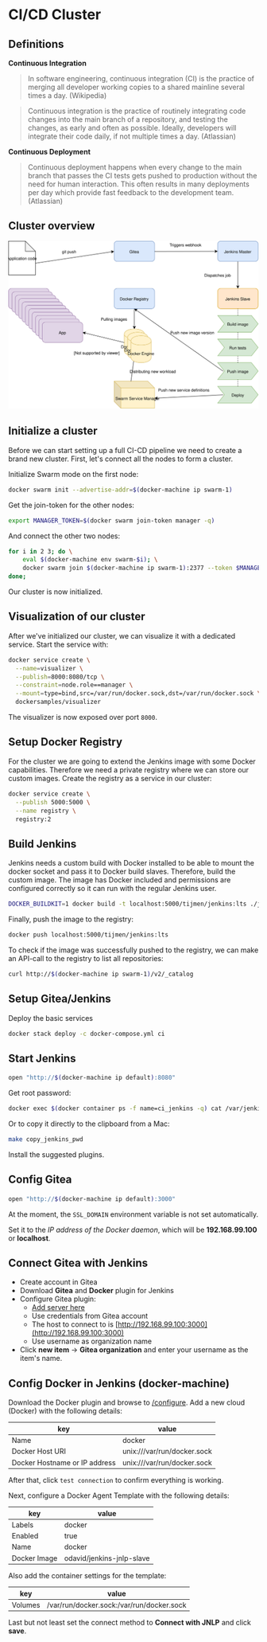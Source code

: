 # CI/CD Cluster

## Definitions
**Continuous Integration**
> In software engineering, continuous integration (CI) is the practice of merging all developer working copies to a shared mainline several times a day. (Wikipedia)

> Continuous integration is the practice of routinely integrating code changes into the main branch of a repository, and testing the changes, as early and often as possible. Ideally, developers will integrate their code daily, if not multiple times a day. (Atlassian)

**Continuous Deployment**
> Continuous deployment happens when every change to the main branch that passes the CI tests gets pushed to production without the need for human interaction. This often results in many deployments per day which provide fast feedback to the development team. (Atlassian)

## Cluster overview
![](ci-cd.svg) 

## Initialize a cluster
Before we can start setting up a full CI-CD pipeline we need to create a brand new cluster.
First, let's connect all the nodes to form a cluster.

Initialize Swarm mode on the first node:
``` bash
docker swarm init --advertise-addr=$(docker-machine ip swarm-1)
```

Get the join-token for the other nodes:
``` bash
export MANAGER_TOKEN=$(docker swarm join-token manager -q)
```

And connect the other two nodes:
``` bash
for i in 2 3; do \
    eval $(docker-machine env swarm-$i); \
    docker swarm join $(docker-machine ip swarm-1):2377 --token $MANAGER_TOKEN; \
done;
```

Our cluster is now initialized.

## Visualization of our cluster
After we've initialized our cluster, we can visualize it with a dedicated service. Start the service with:
``` bash
docker service create \
  --name=visualizer \
  --publish=8000:8080/tcp \
  --constraint=node.role==manager \
  --mount=type=bind,src=/var/run/docker.sock,dst=/var/run/docker.sock \
  dockersamples/visualizer
```

The visualizer is now exposed over port `8000`.

## Setup Docker Registry
For the cluster we are going to extend the Jenkins image with some Docker capabilities. Therefore we need a private registry where we can store our custom images. Create the registry as a service in our cluster:
``` bash
docker service create \
  --publish 5000:5000 \
  --name registry \
  registry:2
```

## Build Jenkins
Jenkins needs a custom build with Docker installed to be able to mount the docker socket and pass it to Docker build slaves. Therefore, build the custom image. The image has Docker included and permissions are configured correctly so it can run with the regular Jenkins user.

``` bash
DOCKER_BUILDKIT=1 docker build -t localhost:5000/tijmen/jenkins:lts ./jenkins
```

Finally, push the image to the registry:

``` bash
docker push localhost:5000/tijmen/jenkins:lts
```

To check if the image was successfully pushed to the registry, we can make an API-call to the registry to list all repositories:
``` bash
curl http://$(docker-machine ip swarm-1)/v2/_catalog
```

## Setup Gitea/Jenkins
Deploy the basic services

``` bash
docker stack deploy -c docker-compose.yml ci
```


## Start Jenkins
``` bash
open "http://$(docker-machine ip default):8080"
```

Get root password:
``` bash
docker exec $(docker container ps -f name=ci_jenkins -q) cat /var/jenkins_home/secrets/initialAdminPassword
```

Or to copy it directly to the clipboard from a Mac:
``` bash
make copy_jenkins_pwd
```

Install the suggested plugins.

## Config Gitea
``` bash
open "http://$(docker-machine ip default):3000"
```
At the moment, the `SSL_DOMAIN` environment variable is not set automatically.

Set it to the *IP address of the Docker daemon*, which will be **192.168.99.100** or **localhost**.

## Connect Gitea with Jenkins
* Create account in Gitea
* Download **Gitea** and **Docker** plugin for Jenkins
* Configure Gitea plugin:
  * [Add server here](http://192.168.99.100:8080/configure)
  * Use credentials from Gitea account
  * The host to connect to is [http://192.168.99.100:3000](http://192.168.99.100:3000)
  * Use username as organization name
* Click **new item** -> **Gitea organization** and enter your username as the item's name.

## Config Docker in Jenkins (docker-machine)
Download the Docker plugin and browse to [/configure](http://192.168.99.100:8080/configure).
Add a new cloud (Docker) with the following details:

key | value |
-----|-----|
Name | docker |
Docker Host URI | unix:///var/run/docker.sock |
Docker Hostname or IP address | unix:///var/run/docker.sock |

After that, click `test connection` to confirm everything is working.

Next, configure a Docker Agent Template with the following details:

key | value |
-----|--------|
Labels | docker |
Enabled | true |
Name | docker |
Docker Image | odavid/jenkins-jnlp-slave |

Also add the container settings for the template:

key | value |
-----|-----|
Volumes | /var/run/docker.sock:/var/run/docker.sock |

Last but not least set the connect method to **Connect with JNLP** and click **save**.
